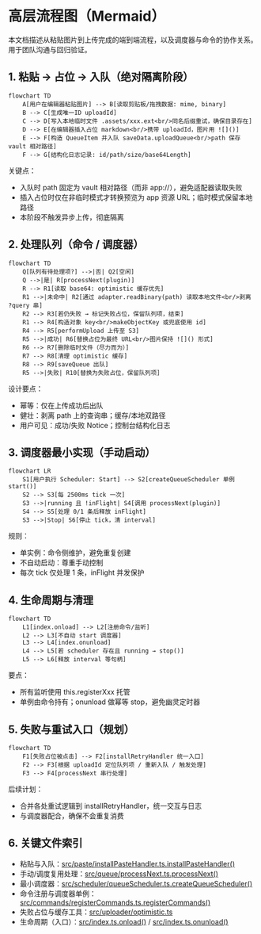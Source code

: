 # 高层流程图（Mermaid）

本文档描述从粘贴图片到上传完成的端到端流程，以及调度器与命令的协作关系。用于团队沟通与回归验证。

## 1. 粘贴 → 占位 → 入队（绝对隔离阶段）

```mermaid
flowchart TD
    A[用户在编辑器粘贴图片] --> B[读取剪贴板/拖拽数据: mime, binary]
    B --> C[生成唯一ID uploadId]
    C --> D[写入本地临时文件 .assets/xxx.ext<br/>同名后缀重试，确保目录存在]
    D --> E[在编辑器插入占位 markdown<br/>携带 uploadId，图片用 ![]()]
    E --> F[构造 QueueItem 并入队 saveData.uploadQueue<br/>path 保存 vault 相对路径]
    F --> G[结构化日志记录: id/path/size/base64Length]
```

关键点：
- 入队时 path 固定为 vault 相对路径（而非 app://），避免适配器读取失败
- 插入占位时仅在非临时模式才转换预览为 app 资源 URL；临时模式保留本地路径
- 本阶段不触发异步上传，彻底隔离

## 2. 处理队列（命令 / 调度器）

```mermaid
flowchart TD
    Q[队列有待处理项?] -->|否| Q2[空闲]
    Q -->|是| R[processNext(plugin)]
    R --> R1[读取 base64: optimistic 缓存优先]
    R1 -->|未命中| R2[通过 adapter.readBinary(path) 读取本地文件<br/>剥离 ?query 串]
    R2 --> R3[若仍失败 → 标记失败占位，保留队列项，结束]
    R1 --> R4[构造对象 key<br/>makeObjectKey 或兜底使用 id]
    R4 --> R5[performUpload 上传至 S3]
    R5 -->|成功| R6[替换占位为最终 URL<br/>图片保持 ![]() 形式]
    R6 --> R7[删除临时文件（尽力而为）]
    R7 --> R8[清理 optimistic 缓存]
    R8 --> R9[saveQueue 出队]
    R5 -->|失败| R10[替换为失败占位，保留队列项]
```

设计要点：
- 幂等：仅在上传成功后出队
- 健壮：剥离 path 上的查询串；缓存/本地双路径
- 用户可见：成功/失败 Notice；控制台结构化日志

## 3. 调度器最小实现（手动启动）

```mermaid
flowchart LR
    S1[用户执行 Scheduler: Start] --> S2[createQueueScheduler 单例 start()]
    S2 --> S3[每 2500ms tick 一次]
    S3 -->|running 且 !inFlight| S4[调用 processNext(plugin)]
    S4 --> S5[处理 0/1 条后释放 inFlight]
    S3 -->|Stop| S6[停止 tick，清 interval]
```

规则：
- 单实例：命令侧维护，避免重复创建
- 不自动启动：尊重手动控制
- 每次 tick 仅处理 1 条，inFlight 并发保护

## 4. 生命周期与清理

```mermaid
flowchart TD
    L1[index.onload] --> L2[注册命令/监听]
    L2 --> L3[不自动 start 调度器]
    L3 --> L4[index.onunload]
    L4 --> L5[若 scheduler 存在且 running → stop()]
    L5 --> L6[释放 interval 等句柄]
```

要点：
- 所有监听使用 this.registerXxx 托管
- 单例由命令持有；onunload 做幂等 stop，避免幽灵定时器

## 5. 失败与重试入口（规划）

```mermaid
flowchart TD
    F1[失败占位被点击] --> F2[installRetryHandler 统一入口]
    F2 --> F3[根据 uploadId 定位队列项 / 重新入队 / 触发处理]
    F3 --> F4[processNext 串行处理]
```

后续计划：
- 合并各处重试逻辑到 installRetryHandler，统一交互与日志
- 与调度器配合，确保不会重复消费

## 6. 关键文件索引

- 粘贴与入队：[src/paste/installPasteHandler.ts.installPasteHandler()](src/paste/installPasteHandler.ts:1)
- 手动/调度复用处理：[src/queue/processNext.ts.processNext()](src/queue/processNext.ts:1)
- 最小调度器：[src/scheduler/queueScheduler.ts.createQueueScheduler()](src/scheduler/queueScheduler.ts:1)
- 命令注册与调度器单例：[src/commands/registerCommands.ts.registerCommands()](src/commands/registerCommands.ts:1)
- 失败占位与缓存工具：[src/uploader/optimistic.ts](src/uploader/optimistic.ts:1)
- 生命周期（入口）：[src/index.ts.onload()](src/index.ts:1) / [src/index.ts.onunload()](src/index.ts:1)